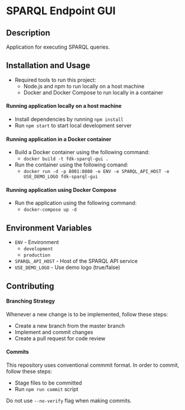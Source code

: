 # SPARQL Endpoint GUI

## Description

Application for executing SPARQL queries.

## Installation and Usage

- Required tools to run this project:
  - Node.js and npm to run locally on a host machine
  - Docker and Docker Compose to run locally in a container

#### Running application locally on a host machine

- Install dependencies by running `npm install`
- Run `npm start` to start local development server

#### Running application in a Docker container

- Build a Docker container using the following command:
  - `docker build -t fdk-sparql-gui .`
- Run the container using the following comand:
  - `docker run -d -p 8001:8080 -e ENV -e SPARQL_API_HOST -e USE_DEMO_LOGO fdk-sparql-gui`

#### Running application using Docker Compose

- Run the application using the following command:
  - `docker-compose up -d`

## Environment Variables

- `ENV` - Environment
  - `development`
  - `production`
- `SPARQL_API_HOST` - Host of the SPARQL API service
- `USE_DEMO_LOGO` - Use demo logo (true/false)

## Contributing

#### Branching Strategy

Whenever a new change is to be implemented, follow these steps:

- Create a new branch from the master branch
- Implement and commit changes
- Create a pull request for code review

#### Commits

This repository uses conventional commmit format. In order to commit, follow these steps:

- Stage files to be committed
- Run `npm run commit` script

Do not use `--no-verify` flag when making commits.

